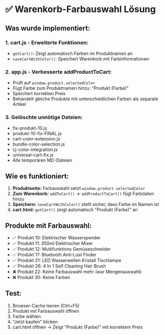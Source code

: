# ✅ Warenkorb-Farbauswahl Lösung

## **Was wurde implementiert:**

### **1. cart.js - Erweiterte Funktionen:**
- `getCart()`: Zeigt automatisch Farben im Produktnamen an
- `saveCartWithColor()`: Speichert Warenkorb mit Farbinformationen

### **2. app.js - Verbesserte addProductToCart:**
- Prüft auf `window.product.selectedColor`
- Fügt Farbe zum Produktnamen hinzu: "Produkt (Farbe)"
- Speichert korrekten Preis
- Behandelt gleiche Produkte mit unterschiedlichen Farben als separate Artikel

### **3. Gelöschte unnötige Dateien:**
- fix-produkt-10.js
- produkt-10-fix-FINAL.js
- cart-color-extension.js
- bundle-color-selection.js
- cj-color-integration.js
- universal-cart-fix.js
- Alle temporären MD-Dateien

## **Wie es funktioniert:**

1. **Produktseite:** Farbauswahl setzt `window.product.selectedColor`
2. **Zum Warenkorb:** `addToCart()` → `addProductToCart()` fügt Farbdaten hinzu
3. **Speichern:** `saveCartWithColor()` stellt sicher, dass Farbe im Namen ist
4. **cart.html:** `getCart()` zeigt automatisch "Produkt (Farbe)" an

## **Produkte mit Farbauswahl:**
- ✅ Produkt 10: Elektrischer Wasserspender
- ✅ Produkt 11: 350ml Elektrischer Mixer
- ✅ Produkt 12: Multifunktions Gemüseschneider
- ✅ Produkt 17: Bluetooth Anti-Lost Finder
- ✅ Produkt 21: LED Wasserwellen Kristall Tischlampe
- ✅ Produkt 26: 4 In 1 Self Cleaning Hair Brush
- ❌ Produkt 22: Keine Farbauswahl mehr (war Mengenauswahl)
- ❌ Produkt 30: Keine Farben

## **Test:**
1. Browser-Cache leeren (Ctrl+F5)
2. Produkt mit Farbauswahl öffnen
3. Farbe wählen
4. "Jetzt kaufen" klicken
5. cart.html öffnen → Zeigt "Produkt (Farbe)" mit korrektem Preis
